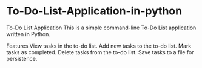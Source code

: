 # To-Do-List-Application-in-python
To-Do List Application
This is a simple command-line To-Do List application written in Python.

Features
View tasks in the to-do list.
Add new tasks to the to-do list.
Mark tasks as completed.
Delete tasks from the to-do list.
Save tasks to a file for persistence.
